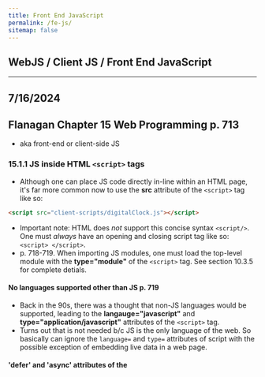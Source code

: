 ```yaml
---
title: Front End JavaScript
permalink: /fe-js/
sitemap: false
---
```


## WebJS / Client JS / Front End JavaScript

***

## 7/16/2024
## Flanagan Chapter 15 Web Programming p. 713
* aka front-end or client-side JS

### 15.1.1 JS inside HTML `<script>` tags
* Although one can place JS code directly in-line within an HTML page, it's far more common now to use the **src** attribute of the `<script>` tag like so: 

```html
<script src="client-scripts/digitalClock.js"></script>
```

* Important note: HTML does *not* support this concise syntax `<script/>`. One must *always* have an opening and closing script tag like so: `<script> </script>`.
* p. 718-719. When importing JS modules, one must load the top-level module with the **type="module"** of the `<script>` tag. See section 10.3.5 for complete detials.

#### No languages supported other than JS p. 719
* Back in the 90s, there was a thought that non-JS languages would be supported, leading to the **langauge="javascript"** and **type="application/javascript"** attributes of the `<script>` tag. 
* Turns out that is not needed b/c JS is the only language of the web. So basically can ignore the `language=` and `type=` attributes of script with the possible exception of embedding live data in a web page.

#### 'defer' and 'async' attributes of the <script> tag
* In the 90s before formalization of the DOM, JS modified HTML page content using the **document.write()** method.
* Back then, `document.write()` tag would execute wherever it is in the HTML page. One hack people used to do was to place all the documents.write() statements at the bottom of the page. 
	* This way, JS would only execute after the other HTML content had first loaded in the client browser.
* That style is now deprecated, esp. since a `<script>` with a **document.write()** statement placed in *the middle* of an HTML page would **blocking** aka **synchronous**. (see p. 720.)
* Solution: introducing the **async** and **defer** attributes as part of the `<script>` tag.
	* Getting conflicting (possibly wrong) answers from ChatGPT about when **async** and **defer** were introduced. 
	* For now, let's assume that browsers started supporting them around 2009, was formally supported as a 'W3C Recommendation' in October 2014.
* Syntax:

```html
<script defer src="deferred.js"></script>
<script async src="async.js"></script>
```

* Note, per this [phind.com answer](https://www.phind.com/search?cache=j3l4x7oq4j2f8ktvtyqibe8w), one can place the **defer** and **async** attributes after the **src=** attribute. Like so:

```html
<script src="deferred.js" defer ></script>
<script src="async.js" async ></script>
```
* Both defer and async are ways of telling the browser that the linked script does not use `document.write()` to generate HTML output.
	* Therefore, the browser can continue to parse and render the document while simultaneously downloading the script.
* **The defer attribute** of the `<script>` tag causes the browser to defer execution of the script until after the document has been fully loaded and is ready to be manipulated.
* **The async attribute** of the `<script>` tag causes the browser to run the script as soon as possible but *does not block document parsing while the JS is being downloaded* to the client browser.
* If a `<script>` tag has both attributes, the **async** attribute takes precedence.
* Scripts with the **type="module"** attribute are automatically executed after the document has been downloaded to the client; as if it had the **defer** attribute. This can be overridden by paring type=module with an **async** attribute in the same `<script>` tag.

***

## 7/17/2024 - More Flanagan
### 15.1.2 Brief intro to the DOM p. 722

* Short intro; there is much more detail on the DOM in Section 15.3 (p. 760).
* The DOM API mirrors the tree structure of an HTML document. 
* For every HTML tag in the document, there is a corresponding JS *Element* object.
* For every run of text in the HTML document, there is a corresponding JS *Text* object.
* The *Element*,*Text*, and *Document* classes are all subclasses of the **Node** superclass.
* *Node* objects are organized into a tree structure that JS can query and traverse using the DOM API.
* The DOM API includes methods for creating new **Element** and **Text** nodes, inserting them into the document as children of other **Element** objects, moving them around the document, and for deleting them from the document.
* There is a JS class that corresponds to every single HTML tag type.
* Each occurrence of a tag in a document is represented by an instance of the class. Examples:
* The HTML `<body>` tag is represented by an instance of the JS **HTMLBodyElement** class.
* The HTML `<table>` tag is represented by an instance of the JS **HTMLTableElement** class.
* The HTML `<img>` tag is represented by an instance of the JS **HTMLImageElement** class. Note also that HTMLImage has a JS `src` property that corresponds to the *src* attribute of the HTML `<img>` tag.

### 15.1.3 The Global Object in Client Browsers
* There is one global object per browser or tab.
* All the JS code running in that window shares that same global object.
* This is true regardless of how many scripts or modules in the document. Furthermore, that means that any property is visible to all other scripts.
* The global object is where the JS standard library is defined, including the **parse()** function, the `Math` object, the `Set` class, etc.
* The **document** JS property of the window's global object represents the currently displayed document.
* The global object's **fetch()** method makes http network requests.
* The global object's **Audio()** constructor allows JS programs to play sounds.
* In web browsers, the global object does double duty. In addition to defining built-in types and functions, the global object also represnts the current web browser window.
* The global object defines properties like **history** (represent the window's browsing history, see Section 15.10.2), **innerWidth** (window's current width in pixels).
* A critical property of the global object is named **window**, and the value is the global object itself.
	* This means you can simply type `window` to refer to the global object in your client-side code.
	* When using window-specific features, it is often good to include the `window.`- prefix. eg, `window.innerWidth` is clearer than just `innerWidth`.

### 15.1.4 Scripts all share a namespace p. 727
* Module-based scripts are clean b/c functions, classes, variabless, etc are private to their module. (Unless one of those items are explicitly exported with the `export` or `object.export` keywords.)
* In contrast, non-module scripts all share the same global namespace of a document.
	* This can be convenient for small JS programs, but once you include 3rd-party libraries, it all becomes a mess.
* This is one reason to use `let`, `class`, and `const` from ES6. 
	* Unlike the legacy `var` and `function` declarations which create properties on the shared global object, modern keywords do not create properties on the global object.
	* **Note:** however `let`, `class`, and `const` *still* live in the shared namespace.

### 15.1.5 Execution of JS programs p. 728
* There is no formal definition of a 'program' in client-side JS.
* But in general, a JS program consists of all the bits of JS code within or referenced from a single HTML document.
* All of these separate bits of code share a single global **Window** object; they all have access to the same underlying **Document** object.
* Scripts that are not modules also share a top-level namespace.

#### iFrames p. 728-729
* If a webpage includes an embedded frame (i.e., using the `<iframe`> element), the JS code in the embedded document has a *different global object* than the enclosing window.
	* Thus, the iframe also has a distinct Document object and global object from the enclosing window.
* However, if the container document and the contained document are both loaded from the same server, the code in one document can interact with the code in the other document.
* See Section 15.13.6 (p. 957) for more info on how to send messages can be passed between JS in the containing window and the JS in the contained iframe.

#### Sequence p. 729
* One can think of JS program execution as occurring in two phases.

#### Phase 1
* The document content is loaded, and the code from the `<script>` elements is run.
	1. Scripts generally run in the order in they are placed in the doc (modulo **defer** and **async** attributes of the `<script>` tag).
	1. The JS code within any single script is run from top to bottom, subject to standard JS control-flow.
	1. Some non-obvious things might happen like the creation/loading of various classes and objects so they are available for Phase 2.

#### Phase 2
* After the document is loaded and all scripts have run, then the asynch and event-driven part of JS execution starts.
	1. If a script is going to be active in Phase 2, then one of the things it must have done during Phase 1 is to register at least *one* event handler or callback function that will be invoked async.
	1. During the event-driven Phase 2, the browser invokes event handler functions and other callbacks in response to things that happen asynch.
	1. Event handlers are most commonly invoked in response to user input (mouse clicks, keystrokes, etc.) but also by network activity, resource loading, elapsed time, or errors in JS
	1. For more on events and event handlers, see Section 15.2.

#### More on Phase 2 events p. 730
* Some of the first events to happen in Phase 2 are the **DOMContentLoaded** and **load** events.
	* *DOMContentLoaded* is triggered when the HTML document has been completely loaded and parsed.
	* The *load* event is triggered when all the document's external resources (e.g., images) are also fully loadd.
* JS programs often use one of the above events as a trigger or starting signal.
* It is common to see programs whose scripts define functions but take no action other than registering and event handler function to be triggered by the *load* event at the beginning of Phase 2.
	* This *load* event handler than manipulates teh document and does whatever it is that the program is supposed to do.
* Note: it is common in JS programming for an event handler function such as *load* to register yet other event handler functions.
* Phase 1 is relatively short, and should ideally be less than 1 second.
* Once a document is loaded, Phase 2 lasts as long as the document is displayed in the web browser.

### Client-Side JS Threading Model p. 731
* JS is a single threaded language. Single-threaded execution makes for simpler programming.
* One can assume that two event handlers will *never* run at the same time.
* One can manipulate the document knowing that no other thread is attempting to modify it at the same time.
* One never need worry about race conditions etc. when writing JS code.
* Single-threaded execution means that web browsers stop responding to user input while scripts and event handlers are executing.
* However, this means that JS programmers have to be careful to keep their execution times short b/c they don't want the user to be waiting while their page hangs.
	* If an event handler performs a computationally intensive task, the browser may become nonresponsive, possibly causing the user to think that it has crashed.

#### Web workers p. 731
* The web platform defines a controlled form of concurrency called a **web worker**.
* A web worker is a background thread for performing computationally intensive tasks without freeing the UI.
* The code that runs in a web worker thread does not have access ot document content. 
	* Web worker JS does not share any state with the main thread or with other workers.    
	* Web worker JS can only communicate with the main thread and other workers through asynch message events so that concurrency is not detctable in the main thread.
* Thus, **web workers do *not* change the single-threaded execution model** of JS.
* See Section 15.13 for more on safe threading and web workers.

#### Client-Side JS Timeline p.732
##### More detailed breakdown of the steps in a client-side web page live, more granular than the *Phase 1* and *Phase 2* distinction from above.
1. The web browser creates a **Document object** and begins parsing the web page, adding **Element objects** and **Text nodes** to the document as it parses HTML elements and their textual content. The `document.readyState` property has the value *loading* at this stage. 
1. When the HTML parser encounters a **`<script>`** tag that does not have any of the *async*, *defer*, or *type="module"* attributes, it adds that script tag to the document and then executes the script. 
	* The script is executed synchronously, and the HTML parser pauses while the script downloads (if necessary) and runs. 
	* A script like this can use **document.write()** to insert text into the input stream, and that text will become part of the document when the parser resumes. 
	* A script like this often simply defines functions and registers event handlers for later use, but it can traverse and manipulate the document tree as it exists at that time. 
	* That is, non-module scripts that do not have an *async* or *defer* attribute can see their own `<script>` tag and document content that comes before it.
1. When the parser encounters a `<script>` element that has the async attribute set, it begins downloading the script text (and if the script is a module, it also recursively downloads all of the script’s dependencies) and continues parsing the document. 
	* The script will be executed as soon as possible after it has downloaded. 
	* But the parser does not stop and wait for it to download. 
	* Asynchronous scripts must *not* use the **document.write()** method. They can see their own `<script>` tag and all document content that comes before it, and may or may not have access to additional document content.
1. When the document is completely parsed, the **document.readyState** property changes its value to *interactive*.
1. Any scripts that had the *defer* attribute set--along with any module scripts that do *not* have the *async* attribute--are executed in the order in which they appear in the document.
	* Async scripts may also be executed at this time.
	* Deferred scripts now have access to the complete document and they must *not* use the **document.write()** method.
1. The browser fires a **DOMContentLoaded** event on the **Document** object.
	* This marks the transition from Phase 1 to Phase 2.
	* Note, however, that there may still be *async* scripts that have not yet executed at this point.
1. Phase 2 is in full swing. The document is fully parsed at this point.
	* But the client browser may still be waiting for additional content, such as images, to load.
	* When all such content finishes loading, and when all *async* scripts have loaded and executed, the **document.readyState** property changes state to *complete* and the browser now fires the *load* event on the **Window** object.
1. From this point on, event handlers are invoked asynchronously in reponse to user input events, network events, timer expirations, etc.

### 15.1.6 Program Input/Output p. 734
* Like any program, client-side JS programs process input data and then produce output data. Here are some types of input:
	1. The content of the document itslef, which the JS code can access via the DOM API.
	1. User input in the form of events. The HTML **`<button>`** element may respond to mouse clicks or touchscreen taps. Or, the HTML **`<textarea>`** element may accept text input. See Section 15.2 for more.
	1. The URL of the document being displayed is available to client-side JS as the **document.URL**. If one passes this string to the **URL()** constructor (Section 11.9), one can easily access the path, query-string, and other sections of the URL.
	1. The content of the http *Cookie* request header is available to the client-side code as **document.cookie**.
		* Cookies are usually used by server-side code to maintain user ssessions but client-side code can also use them when needed.
		* See Section 15.12.2 (p. 932) for more.
	1. The global **navigator** property provides access to info about the web browser, the OS it's running on, and the capabilities of each. For example:
		* **navigator.userAgent** is a string that identifies the web browser.
		* **navigator.language** is the user's preferred language.
		* **navigator.hardwareConcurrency** returns the number of logical CPUs available to the web browser
		* the global **screen** property provides access to the user's display size via the **screen.width** and **screen.height** properties.
		* In a sense, the **navigator** and **screen** objects are to web browsers as environment variables are to Node programs.

#### JS client-side output p. 735
* Client-side JS typically provides output by manipulating the DOM api; or by using a framework like React, Angular, Vue, Next.JS to manipulate the document.
* Client-side code can also use **console.log()** and related methods to produce output. 
	* **Note:** *console.log()* output can only be viewed in the developer tools console. So this is useful for debugging that is hidden from end-users.

### JS Program Errors p. 735
* Unlike Node applications and other apps running directly on the OS, a JS program in a web browser can't really 'crash'.
* If an exception occurs while your client-side JS is running and you do not have a **try/catch** statement to handle it, an error message will be displayed to the dev tools console.
	* **But**, any event handlers that have ben registered keep running and responding to events. 
* To define an error handler of last resort, set the **onError** property of the *Window* object to an error handler function.o
* for more on handling of Promises and managing the call stack, view p. 735-736.

***

### 15.1.8 The Web Security Model p. 737
* There are two competing goals that browser-makers try to balance:
	1. Preventing malicious code from running that can read or alter user data, compromise user privacy, etc.
	1. Make client-side APIs powerful and effective for building web apps.

#### What JS Can't Do p. 737
* The first line of defense is that some web browsers simply don't support certain capabilities. 
* E.g., client-side JS does not provide any way to write or delete arbitrary files or list arbitrary directories on the client computer.
* This means that the vanilla JS cannot simply delete data or plant viruses.
* Furthermore, client-side JS does not have general networking capabilities. Although there APIs like the below, general-purpose internet clients and servers cannot be written with client-side JS. 
	* A client-side JS program can make (only?) make http requests. (Section 15.11.1 for more.)
	* The WebSockets API defines a socket-like affordance for communicating with specialized servers (Section 15.11.3)

#### Same-Origin Policy p. 738
* The *same-origin policy* is a sweeping security restriction of what web content JS code can interact with.
* It typically comes into play when a web page includes `<iframe>` elements.
* In this case, the same-origin policy governs the interactions of JS code in one frame with the content in other iframes.
* The origin of a document is defined as the protocol, the host, and the port of the URL from which the document was loaded.
* Documents loaded from different web servers have different origins; documents loaded via different ports on the same host also have different origins.
* A document loaded with the `http:` protocol has a different origin than the `https:` protocol even if they come from the same web server.
* Browsers typically treat every **file:URL** as a separate origin.
* **Note:** the origin of the script is not relevant to the same-origin policy. What matters is the orign of the **document** in which the script is embedded. (see p. 738-739 for more.)
* The same-origin policy poses problems for large websites with multiple subdomains like *www.example.com* and *store.example.com*. Two solutions:
	1. Alter their origin by setting the **document.domain** to the domain suffix.
	1. **CORS** aka Cross-Origin Resource Sharing 

***

## 7/18/2024
* Tested xss scripting example below on localhost with `live-server` and it worked.

#### Cross-Site Scripting p. 740
* **XSS** aka **cross-site scripting** is a term for a category of security issues in which an attacker injects HTML tags or scripts into a target website.
* Front-end devs must guard against XSS.
* A web page is vulnerable to XSS if it dynamically generates document content and bases that content on user-submitted data without first *sanitizing* that data by removing any embedded HTML tags from it.
* As a trivial example, consider the following HTML page that uses JS to greet users by name:

`<script>`

```javascript
let userName = new URL(document.URL).searchParams.get("userName");
document.querySelector('h1').innerHTML = "Hello " + userName;

```

`</script>`
* The 2-line script extracts input from the "userName" query parameter of the document URL.
* It then uses the DOM API to inject an HTML string inot the first `<h1>` tag in the document.
* The page is intended to be invoked with an URL like this: `http://www.example.com/greet.html?userName=Jeff`.
* When used likje this, it displays the text "Hello Jeff". 
* **But**, consider what happens when it is invoked with this query parameter `userName=%3Cimg%20src=%22x.png%22%20onload=%22alert(%27hacked%27)%22/%3E`. When the URL-escaped parameters are deoded, the URL causes this HTML to be injected into the document: `Hello <img src="x.png" onload="alert('hacked')"/>`.
	* After the image loads, the string of JS in the **onload** attribute is executed and the global **alert()** function displays a modal dialogue window to appear.
	* Of course, a single dialog box is relatively benign, but demonstrates that arbitrary code execution is possible on this site b/c it allows unsanitized HTML.
* XSS is called this b/c more than one site is involved.
	* Site B includes a specially created link to Site A.
	* If Site B can convince users that that it is a legit site and they can click the Site B lin, they will be taken to Site A--**but now Site A will be running code from Site B**!
	* Exploit 1: deface the page or cause other malfuctions on Site A.
	* Exploit 2: Even worse, can read account info and other stuff from cookies stored by Site A, sending that data back to Site B.
	* Exploit 3: Injected code could even track user keystrokes and send that data back to Site B.
* **Solution I:** replace special HTML characters in untrusted input string with their equivalent HTML entities. (see example on p. 741-742.
* **Solution II:** Structure web app so that untrusted content is always displayed in an `<iframe>` with the **sandbox** HTML attribute set to disable scripting and other capabilities.

***

### 15.2 Events p. 742
* Client-side JS use an async, event-driven programming model. This means that the browser generates an **event** every time something interesting happens to the document, browser, or associated element/object.
* In client-side JS, events can occur on any element within an HTML document. This means that web browsers are *more complicated than Node programming*.

#### Definitions related to events p. 743 - 745
1. **Event Type** aka **Event Name**
	* This string specifies what kind of event occurred. 
	* For example, *type* **mousemove** means that the user has moved the mouse. 
	* The *type* **keydown** means that the user has pressed a key on the keyboard down.  
	* The *type* **load** means that a document or some other resource has finished loading on the client from the network.
	* B/c the type of an event is just a string, it's sometimes called an *event name*.
1. **Event Target**
	* This is the object upon which the event occurred or with which an event is associated.
	* When we speak of an event, we must specify both the type and the target
	* A **load** event *on* a `Window`, for example, or a **click** event *on* a `<button>` element.
	* The most common event targets are Window, Document, and Element objects.
	* Other targets include **Worker objects** (see Section 15.13 on threads). Workers are targeted by *message* events when a worker thread sends a message to the main thread.
1. **Event Handler** aka **Event Listener**
	* This function handles or responds to an event. Applications register their event handler functions with the web browser, specifying *event types* and *event targets*. 
	* When an event of the specified type occurs on the specified target, the browser invokes the handler function.
	* When event handlers are invoked for an object, we say that the browser has 'fired', 'triggered', or 'dispatched' the event.
	* There are a number of ways to register event handlers; see Sections 15.2.2 and 15.2.3 for more.
1. **Event Object**
	* Event objects are associated with a particular event and contains details about that event.
	* Event objects are passed as arguments to the event handler function.
	* All event objects have a **type property** that specifies the event type and a **target property** specifying the event target.
	* Each event type defines a set of properties for its associated event objects.
	* e.g., a *mouse event object* includes coordinates of the mouse pointer.
	* e.g., a *keyboard event object* includes key pressed and associated modifier keys that were also pressed.
1. **Event Propagation**
	* Event propagation is the process by which a browser decides which objects to trigger event handlers on.
	* For events that are specific to a single object--such as the **load** event on the *Window* object or a **message** event on a *Worker* object--no propagation is required.
	* But when certain kinds of events occur on elements within the HTML document, they propagate up the document tree.
		* If the user moves the mouse over a hyperlink, the **mousemove** event is first fired on the `<a>` element that defines the linke. 
		* *Then*, the event is fired on the containing elements: perhaps a `<p>` element, a `<section>` element, or the Document object itself.
	* It is sometimes more convenient to register a single event handler on a Document or some other container element than to register handlers on each individual element you're interested in.
	* An event handler can stop the propagation of an event so that it will not continue to bubble and will not trigger handlers on containing elements.
	* Handlers do this by invoking a a method of the event object.
	* In another form of event propagation, known as **event capturing**, handlers specially registered on container elements have the opportunity to intercept (aka *capture*( events before they are delivered to their actual target. See Section 15.2.4 for more.
1. **Default Actions**
* Some events have default actions associated with them. 
* e.g., when a click event occurs on a hyper link, the default action is for the browser to follow the link and load a new page. Event handlers can prevent the default action by invoking a method for the event object.
	* This is called **cancelling** the event. See Section 15.2.5

## 7/19/2024
### 15.2.1 Event Categories
##### Client-side JS suppports so many *event types* that this chapter will not cover them all. However, this book will group events into a few common categories.
1. **Device-dependent input events** 
	* Examples: mousedown, mousemove, mouseup, touchstart, touchmove, touchend, keydown, keyup
1. **Device-independent input events** Events that are device agnostic. e.g., 
	* The *click* event indicates that a link or button (or other document element has been activated. This activation can come from a mouse click, a keyboard, or with a tap on a touch screen.
	* The *input* event is a device-independent superclass of keydown which supports keyboard input, as well as cut-and-paste, and methods used for ideogram based scripts like Chinese.
	* The *pointerdown*, *pointermove*, and *pointerup* event types are device-independent alternatives to mouse and touch events, which respond to pointers, touch-screens, pen- and stylus- inputs.
1. **User Interface events** aka UI events are higher-level events. Often on HTML form elements.
	* *Focus* event is when a text input field gains keyboard focus.
	* *Change* event is when a user changes the value displayed by a form element.
	* *Submit* event is when a user clicks a **Submit** button in a form.
1. **State-change events**
	* Events from network or browser activity; not from user input.
	* Example: **load** fired by the *Window* object after a document finishes loading.
	* Example: **DOMContentLoaded** fired by the *Document* object after a document finishes loading.
	* Also, browsers fire *online* and *offline* events on the Window object when network connectivity changes.
	* Example: **popstate** event is fired by the browser's history management mechanism in response to the browser's Back button (See 15.10.4).
1. **API-specific events**
	* A number of web APIs defined by HTML and related specs include their own event types.
	* The HTML `<video>` and `<audio>` elements define a long list of associated event types such as *waiting*, *playing*, *seeking*, *volumechange*, etc. for media playback.
	* Generally speaking, web platform APIs that are async and were developed before **Promises** were added to JS are event-based and define API-specific events.
	* Example: The **IndexedDB API** fires *success* and *error* events when database requests succeed or fail.
	* Although the new **fetch() API** for making HTTP requests is Promise-based, it replaced the old XMLHttpRequest API which itself defined several API-spcific event types.

### 15.2.2 Registering Event Handlers p. 747
* There are 2 basic ways to register event handlers.
* First: set a property on the object or document element of the event target. (This goes back to the 1990s.)
* Second: pass the handler to the **addEventListener()** method of the object or element.

#### Method 1: Setting Event Handler Properties p. 747
* Simplest and oldest way.
* By convention, event handler properties have names that start with *on* followed by the event name, e.g., *onclick*, *onchange*, *onload*, *onmouseover*, etc.
* The following event handler example sets the *onload* property of the **Window** objet to a function.

```javascript
/* The function defined below is an event handler--
 * it is invoked when the document loads.
 */

window.onload = function() {

	// Look up a <form> element
	let form = document.querySelector("form#shipping");


	// Register an event handler function on the
	// form object that will be invoked before 
	// the form is submitted.
	// Assume the isFormValid() function is 
	// defined elsewhere.
	
	form.onsubmit = function(event) {

		// check whether form inputs are valid
		if (!isFormValid(this) ) {

			// and if form inputs are *not* valid,
			// then prevent form submission
			event.preventDefault();
		}
	};
};
```

* The shortcoming of event handler properties is that they are designed around the assumption that event targets will only have at most one hanlder for each type of event.
* It is often better to register event handlers using the *addEventListener()* because that technique (Method #2) does *not* overwrite any previously registered handlers.

##### Setting Event Handler Attributes p. 748
* The event handler properties of document elements can also be defined directly in the HTML file as attributes on the corresponding HTML tag.
* Handlers that would be registered on the *Window* element with JS can be defined with attributes on the `<body>` tag in HTML.
	* But this technique is generally frowned upon in modern web development. But it is possible and it's documented here b/c you may see it in legacy code.
* When defining an event handler as an HTML attribute, the attribute value should be a string of JS code.
* That code should be the *body* of the event handler function; *not* a complete function declaration.
	* i.e., your HTML event handler code should not be surrounded by curly braces `{}` and prefixed with the **function** keyword. e.g.

```html
	<button onclick="console.log('Thanks!!');"> Please Click Here. </button>
```
    
* If an event handler attribute contains multiple JS statements, you must remember to separate those statements with semicolons or break the attribute value across multiple lines.
* When you specify a string of JS code as the value of an HTML event handler attribute, the browser converts your string into a function that works something like this:

```javascript

function( event ) {
	with( document ) {
		with( this.form || {} ) {
			/* your code here */
		}
	}
}
```

* The **event** argument above means that your handler code can refer to the current event object as an *event*.
* Avoid the code above in general; see more on p. 750.

#### Method 2: Add Event Listeners p. 750
* The better, more modern way of adding event listeners.
* Any object can be an *event target* automatically defines a method named **addEventListener()**.
	* This includes objects like **Window** objects, **Document** objects, and all document **Element** objects.
* The `addEventListener()` method accepts **three arguments**:
	1. The **event type** for which the handler is being registered. The event type (aka *event name*) is a string that does **not** include the 'on-' prefix used when setting event handler properties (Method #1 above).
	1. The **function** that should be invoked when the specified type of event occurs.
	1. The final argument is optional and explained below. (p. 752). This argument is a boolean. If the boolean value is `true`, than the handler function is registered as a **capturing event handler** and is invoked at a different phase of eent dispatch. See more in 15.2.4.
		* See more on passing in an **Options** object as the third argumnet on page 752-753.
* Consider this code, which registers *two handlers* for the **click** event on the `<button>` element.

#### Code Part 1: HTML

```html
<button id = "mybutton"> Click me! </button>

<script> <!--opening script tag for JS below -->
```

#### Code Part 2: JavaScript

```javascript
let b = document.querySelector( "#mybutton" );

b.onclick = function() {
	console.log( "Thanks for clicking me!!" );
};

b.addEventListener( 
	"click" , () => {
		console.log( "Thanks again!" );
	}
);
```

#### Code Part 3: Closing HTML tag

```html
</script>
```

* Note the differences between the two techniques used. Calling **addEventListner()** with *click* as its first argument does *not* affect the value of the `onclick` property.
* In this code, a button click will log *two messages* to the developer console.
* If we called *addEventListener()* first and *then* set **onclick**, we would still log two messages--just in the opposite order.
* More importantly, you can call addEventListener() multiple times to register more than one handler function for the same event type of the same object.
* When an event occurs on an object, all the handlers registered for that type of event are invoked in the order in which they are registered.
* Invoking `addEventListener()` more than once on the same object with the same arguments has no effect.
* The handler function remains registered only *once*, and the repeated invocation does not alter the order in which handlers are invoked.

##### removeEventListener() p. 751
* `addEventListener()` is paired with a  `removeEventListener` method which expects the same two arguments (plus an optional third argument) but removes an event handler function from an object rather than adding it.
* It is often useful to temporarily register an event handler and then remove it soon afterward.
* For example, p. 751

***

## 7/20/2024
* Began checking out [MDN docs on Event Handlers](https://developer.mozilla.org/en-US/docs/Web/Events/Event_handlers).
* Another entry point is [MDN intro to events](https://developer.mozilla.org/en-US/docs/Learn/JavaScript/Building_blocks/Events).
* Look at how many events are listed in the [MDN event reference!](https://developer.mozilla.org/en-US/docs/Web/Events) three columns, including what objects these events are fired on:
	1. **Animation** events fired on *Document*, *Window*, *HTMLElement*.
	1. **Async data fetching** events fired on *AbortSignal*, *XMLHttpRequest*, *FileReader*.
	1. **CSS Transition** events fired on *Document*, *Window*, *HTMLElement*.
	1. **Messaging events** (aka events related to a window receiving a msg from another browsing context) fired on Window.
	1. **Pointer events** (aka hardware-agnostic notification from devices including mouse, touch, pen/stylus) fired on *Document*, *HTMLElement*.
	1. **SVG events** fired on *SVGElement*, *SVGAnimationElement*, *SVGGraphicsElement*.
	1. And many more...
* Got pages "t09.html" / "t10.html" working with button to change color. Use live-server, etc.
* Back to Flanagan p. 754

### Sections skimmed p. 754 - 760
* 15.2.3 Event Handler Invocation 
* 15.2.4 Event Propagation
* 15.2.5 Event Cancellation
* 15.2.6 Dispatching Custom Events

***

## 7/22/2024
### 15.3 Scripting Documents p. 760
* Every Window object has a **document** property that refers to the `Document` object. Section 15.3 is all about the DOM, Document object.
* See this diagram generated on 7/21/2024 by ChatGPT:

```
Window
└── Document
    └── Node
        ├── Element
        │   ├── HTMLElement
        │   │   ├── HTMLDivElement
        │   │   ├── HTMLSpanElement
        │   │   ├── HTMLParagraphElement
        │   │   └── ... (other HTML element classes)
        │   └── SVGElement
        ├── Text
        └── ... (other node types)
```

1. The `Window` object is not part of the DOM class hierarchy that starts with `Node`. Instead, `Window` is the global object that represents the browser window and provides the environment in which scripts run. It has properties and methods for controlling the browser window, accessing the DOM, and handling events, among other things.
1. The relationship can be described like this:
	1. **Window**: The global object that represents the browser window. It provides properties and methods for controlling the window and interacting with the DOM. For example, `window.document` provides access to the `Document` object, which represents the entire HTML document.
	1. **Document**: The `Document` object is a property of the `Window` object. It represents the entire HTML document and serves as the entry point for accessing the rest of the DOM.
1. In summary, the `Window` object is the top-level object in the browser's JavaScript environment. The `Document` object is a property of the `Window` object, and the DOM class hierarchy begins with `Node` under the `Document` object.

### 15.3.1 Selecting Document Elements
* The **JS Document** object has a *head* property (that maps to the HTML `<head>` element).
* The **JS Document** object has a JS *body* property (that maps to the HTML `<body>` element).
* However, to select *more nested* JS Elements objects (mapping to the corresponding HTML tags that are also further nested), we must use the DOM JS methods **querySelector()** and **querySelectorAll()**.
* Each Element, e.g., a `button` JS object therefore has a DOM method like `button.querySelector()`. This is so named from the CSS syntax for **selectors**. p. 761.
* CSS selectors can describe elements by: (1) tag name; (2) the value of their `id` attribute; or (3) words in their `class` attribute. Examples:
	* `div` Any `<div>` element
	* `#nav` The element with `id="nav"`
	* `.warning` The element with "warning" in its class attribute
* The `#` character is used to match based on the `id` attribute and the `.` character is used to match based on the class attribute.
* JS Element objects can also be selected based on more general attribute values:
	* `p[lang="fr"]` A paragraph written in French, aka HTML tag `<p lang="fr">`.
	* `*[name="x"]` Any element with the `name="x"` attribute.
* Note in the above examples, we combine a tag name selector (or a `*` wildcard for many tag names) with an attribute selector.
* See also these more complex combinations:
	* `span.fatal.error` Any HTML tag <span> with *fatal* and *error* in its `class` attribute.
	* `span[lang="f"].warning` Any HTML tag <span> in French with the `warning` class.
* Selectors can also specify document structure
	* `#log span` Any <span> descendant of the element with HTML `id="log"`
	* `#log>span` Any <span> child of the element with HTML `id="log"`
	* `body>h1:first-child` The first `<h1>` child of the `<body>` 
	* `img + p.caption` A HTML `<p>` element with class `"caption"` immediately after an `<img>` tag
	* `h2 ~ p` Any `<p>` HTML tag that follows an `<h2>` HTML tag is a sibling of it.
* If two selectors are separated by a comma, it means we've selected elements that match either one of the selectors:
	* `button, input[type="button"]` All `<button>` and `<input type="button">` elements 
* As one can see, the CSS selectors allow us to reer to elements witin an HTML document by type, ID, class, attributes, and position within the document.

#### querySelector()
* The **querySelector()** method takes a CSS selector string as its input argument. 
* The **querySelector()** method outputs the first matching element in the document that it finds; *of* returns a **null** if nothing matches.
* e.g., to find the document element for the HTML tag with the attribute `id="spinner`:

```javascript
let spinner = document.querySelector("#spinner");
```

#### querySelectorAll()
* Similar to **querySelector()** method except it matches *all* matching elements in the document.
* The following selector finds all HTML Elements with `<h1>`, `<h2>`, `<h3>`.

```javascript
let titles = document.querySelectorAll("h1, h2, h3");
```

* Importantly, the return value of querySelectorAll() is *not* an array of ELement JS objects.
* Instead, the return is an array-like JS object called a **NodeList**.
* `NodeList` JS objects have a **length** property and can be indexed like regular arrays.
* `NodeList` JS objects are also iterable and can be manipulated by the modern `for/of` loop construct.
* To convert a `NodeList` JS object into a regular array, pass the NodeList into `Array.from()`.
* The **querySelectorAll()** and **querySelectorAll()** are implemented by both the **Element** and **Document** JS classes.
	* When invoked on an element, these methods will only return elements that are children of that element.

#### CSS Pseudoelements
* CSS defines pseudoelements like `::first-line` and `::first-letter`.
* In CSS, these match portions of *text nodes* rather than actual elements.
* However, **querySelectorAll()** and **querySelectorAll()** will *not* work when fed `::first-letter`.
* Furthermore, for security/privacy reasons, many browsers will refuse to return matches for `:link` and `:visited`.

#### Using closest() and matches() p. 764-765

#### Other Element Selection methods p. 765
* In addition to **querySelectorAll()** and **querySelectorAll()**, the DOM also defines a number of older element selection methods that are mostly obsolete. e.g:
	**getElementById()**
	**getElementsByName()**
	**getElementsByTagName()**
	**getElementsByClassName()**

#### Historical ShortCut Selectors p. 765 - 766
* For historical reasons, the **Document** class defines shortcut properties to access certain kinds of nodes. 
* For example the JS *Document* object has properties **images**, **forms**, and **links** that map to the HTML elements `<img>`, `<form>`, `<a>`, respectively.
* The above properties refer to HTMLCollection objects which are much like NodeList objects. But in addition to be being indexed by arrayIndex, they can be accessed by *element ID* and or *element name*.

### 15.3.2 Document Structure and Traversal p. 767

#### Element Objects p. 767 - 768

1. parentNode
1. children
1. childElementCount
1. firstElementChild, lastElementChild
1. nextElementSibling, previousElementSibling

### Two sample functions p. 768 - 769
* These functions demonstrate how one can recursively do depth-first traversal of a document
* **Function 1:** `traverse( e,f)` which recursively traverses the Document or an Element *e*, invoking the function *f* on *e* and each of e's descendants

```javascript
function traverse( e, f) {

	// Invoke f() on e
	f(e);  

	// Iterate over the children
	for( let child of e.children ) {

		// Recurse on each
		traverse( child, f );
	}
}
```

* **Function 2:** `traverse2( e,f )`

```javascript
function traverse2( e, f) {

	// Invoke f() on e
	f(e);

	// Iterate over the children linked-list style
	let child = e.firstElementChild;
		while( child !== null ) {

			// Recurse
			traverse2( child, f );
			child = child.nextElementSibling;

		}

}
```

### Alternate Method of Traversal: Documents as Trees of Nodes p. 769 - 771
* If one wishes to use **Text** nodes (and not ignore them), one can use a different set of properties that are alwys defined on all Node JS objects.
* All Node JS objects define these properties:
	1. parentNode
	1. childNodes
	1. firstChild, lastChild
	1. nextSibling, previousSibling
	1. nodeType
	1. nodeValue
	1. NodeName
* This method is pretty fragile, b/c if even a single blank line `\n` is added, it moves everything off by one. p. 771.

### 15.3.3 Attributes
* An *HTML element* is basically a **tag name** plus a series of **attributes** (aka name/value pairs called attributes).
* The clunkier method to create/read/update/delete these attributes is using methods defined by the JS *Element* class such as: `getAttribute()`, `setAttribute()`, `hasAttribute()`, and `removeAttribute()`.
* The preferred method is accessing these attributes as **properties of the corresponding *JS object***, aka properties of the **HTMLElement** JS object.
* i.e., it's usually easier to easier to find the URL like so (instead of calling something like `getURL()`):

```javascript
let jeffImg = document.querySelector("#main_image");
let jeffUrl = jeffImg.src; // aka src attribute is the URL of the image

jeffImg.id === "main_image"; // returns true b/c we looked up the image by id

```
#### Form-submission attribute access sample code p. 773

```javascript
let f = document.querySelector("form") // find first <form> in the document
f.action = "https://www.example.com/submit"; // Set the URL to submit it to
f.method = "POST";  // Set the HTTP request type
```

* **Important Note:** While HTML attributes are note case-sensitive, **JS property names *are* case-sensitive**.
	* To convert an attribute nmae to the equivalent JS property, write it in lowercase.
	* If the attribute is more than one word long, put it in Camel Case, e.g., `defaultChecked` and `tabIndex`.
	* *Exception:* Event Handler properties like `onclick` are written in all lowercase.
* Some HTML attribute names are reserved words in JS. The general rule for these words is to prefix the propery name with "html" when converting to JS.
	* e.g., The HTML `<label>` element has an HTML attribute called **for**.
	* of course, `for` is a reserved word in JS.
	* So we convert the HTML tag `<label for=" ">` into the JS property **htmlFor** of the JS object **label**.
* Note that the HTML `class` attributes is translated into the JS property **className**. (If we followed the usual rule above, it should turn into the JS property **htmlClass**.

#### Property-based API does not allow deletion p. 774
* Note that this property-based API for getting and setting attribute values does not define any way to remove an attribute from an element. 
* In particular, the **delete** operator cannot be used for this purpose. If you need to delete an attribute, use the **removeAttribute()** method.

#### The Class Attribute p. 774
* The class attribute of an HTML element is a particularly important one. 
* Its value is a space-separated list of CSS classes that apply to the element and affect how it is styled with CSS.
* Because `class` is a reserved word in JavaScript, the value of this attribute is available through the 
**className** property on JS *Element* objects.
* Unfortunately, the HTML `class` attribute of html `<elements>` are poorly named. 
	* The value for class is a *list* of CSS classes, not just a single class.
	* It is common in client-side JS programming to add and remove individual class names from this list rather than working with the list as a single string.
* For this reason, JS Element objects also define a **classList** property that allows one to treat the html `<class>` attribute as a list.
* The value of the *classList* JS object is an iterable Array-like object.
* Example for when we want to know the user that the program is busy, we display a spinner. To do do this, we have to remove the *hidden* class and add the *animated* class

```javascript
let jeffSpinner = document.querySelector*("#spinner");
jeffSpinner.classList.remove("hidden");
jeffSpinner.classList.add("animated");
```

#### Dataset Attributes p. 775
* Sometimes, we want to add additional info to an HTML element.
* In HTML, any attribute whose name is lowercase and begins with the prefix *data-* is considered valid and one can use them for any purpose.
* These **dataset attributes** will not affect the presentation of the elements on which they appear.
* These dataset attributes define a standard way of attaching additional data without compromising the HTML validity. See example below
* HTML

```html
<h2 id="title" data-section-number="16.1">Attributes</h2>
```

* JS to access section number in above HTML:

```javascript
let number = document.querySelector("#title").dataset.sectionNumber;
console.log(number);  // will output 16.1
```

15.3.4 Element Content
* Element content as HTML p. 777
	* innerHTML vs. outerHTML
	* p. 779 "**innerText** has some unusual and complex behaviors, such as attempting to preserve table formatting. It is not well specified nor implemented compatibly between browsers, however, and should no longer be used."
* Element content as Plain Text p. 778
	* Use the `textContent` property

### 15.3.5 Creating, Inserting, Deleting Nodes p. 779


### 15.3.6 Example p. 782 - 785
* Using JS and the DOM to generate a Table of Contents for your HTML page.


### Section 15.4 Scripting CSS p. 785





***

## register info
* to paste *```javascript* from the register **j**, type `"jp`.
* to paste *`<script>`* from the register **k**, type `"kp`.
* to paste `fired on Document, Window, HTMLElement.` from the register **d**, type `"dp`.
* to paste `**querySelectorAll()** and **querySelectorAll()**` from the register **q**, type `"dq`.
* to yank next 3 words and store in register **a**, type `"ay3w`.
* to yank from cursor to end of the current line and store in register **b**, type `"by$`.

`<script>`
**querySelectorAll()** and **querySelectorAll()**
